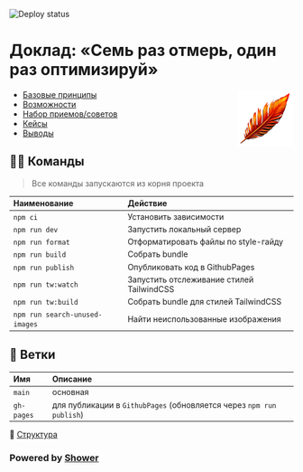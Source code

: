 ![Deploy status](https://github.com/d-rusakov-wp/perf/actions/workflows/deploy.yml/badge.svg?branch=main&event=push)

# Доклад: «Семь раз отмерь, один раз оптимизируй»

<img align="right" src="./themes/tw/images/logo.png" width="100" height="100" alt="Логотип" title="Логотип">

- [Базовые принципы](https://d-rusakov-wp.github.io/perf/?full=11)
- [Возможности](https://d-rusakov-wp.github.io/perf/?full=22)
- [Набор приемов/советов](https://d-rusakov-wp.github.io/perf/?full=33)
- [Кейсы](https://d-rusakov-wp.github.io/perf/?full=44)
- [Выводы](https://d-rusakov-wp.github.io/perf/?full=55)

## 🐱‍💻 Команды

> Все команды запускаются из корня проекта

| Наименование                   | Действие                                  |
| :----------------------------- | :---------------------------------------- |
| `npm ci`                       | Установить зависимости                    |
| `npm run dev`                  | Запустить локальный сервер                |
| `npm run format`               | Отформатировать файлы по style-гайду      |
| `npm run build`                | Собрать bundle                            |
| `npm run publish`              | Опубликовать код в GithubPages            |
| `npm run tw:watch`             | Запустить отслеживание стилей TailwindCSS |
| `npm run tw:build`             | Собрать bundle для стилей TailwindCSS     |
| `npm run search-unused-images` | Найти неиспользованные изображения        |

## 🌿 Ветки

| Имя        | Описание                                                             |
| :--------- | :------------------------------------------------------------------- |
| `main`     | основная                                                             |
| `gh-pages` | для публикации в `GithubPages` (обновляется через `npm run publish`) |

📖 [Структура](./docs/structure.md)

### Powered by [Shower](https://github.com/shower/shower)
